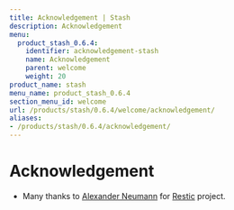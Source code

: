 ```yaml
---
title: Acknowledgement | Stash
description: Acknowledgement
menu:
  product_stash_0.6.4:
    identifier: acknowledgement-stash
    name: Acknowledgement
    parent: welcome
    weight: 20
product_name: stash
menu_name: product_stash_0.6.4
section_menu_id: welcome
url: /products/stash/0.6.4/welcome/acknowledgement/
aliases:
- /products/stash/0.6.4/acknowledgement/
---
```


# Acknowledgement
 - Many thanks to [Alexander Neumann](https://github.com/fd0) for [Restic](https://restic.net) project.
